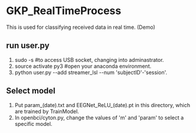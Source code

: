 # GKP_RealTimeProcess
This is used for classifying received data in real time. (Demo)


## run user.py
1. sudo -s  #to access USB socket, changing into adminastrator.
2. source activate py3  #open your anaconda environment.
3. python user.py --add streamer_lsl --num 'subjectID'-'session'.

## Select model
1. Put param_(date).txt and EEGNet_ReLU_(date).pt in this directory, which are trained by TrainModel.
2. In openbci/cyton.py, change the values of 'm' and 'param' to select a specific model. 
